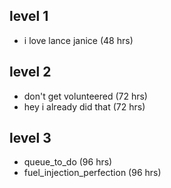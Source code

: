 ## level 1
- i love lance janice (48 hrs)

## level 2
- don't get volunteered (72 hrs)
- hey i already did that (72 hrs)

## level 3
- queue_to_do (96 hrs)
- fuel_injection_perfection (96 hrs)